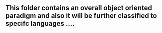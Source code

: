 ## This folder contains an overall object oriented paradigm and also it will be further classified to specifc languages ....
